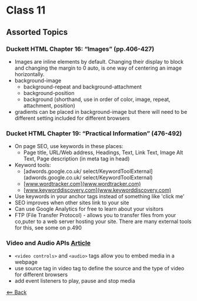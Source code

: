 # Class 11

## Assorted Topics

### Duckett HTML Chapter 16: “Images” (pp.406-427)

- Images are inline elements by default. Changing their display to block and changing the margin to 0 auto, is one way of centering an image horizontally.
- background-image
  - background-repeat and background-attachment
  - background-position
  - background (shorthand, use in order of color, image, repeat, attachment, position)
- gradients can be placed in background-image but there will need to be different setting included for different browsers

### Ducket HTML Chapter 19: “Practical Information” (476-492)

- On page SEO, use keywords in these places:
  - Page title, URL/Web address, Headings, Text, Link Text, Image Alt Text, Page description (in meta tag in head)
- Keyword tools:
  - [adwords.google.co.uk/ select/KeywordToolExternal](adwords.google.co.uk/ select/KeywordToolExternal)
  - [www.wordtracker.com](www.wordtracker.com)
  - [www.keyworddiscovery.com](www.keyworddiscovery.com)
- Use keywords in your anchor tags instead of something like 'click me'
- SEO improves when other sites link to your site
- Can use Google Analytics for free to learn about your visitors
- FTP (File Transfer Protocol) - allows you to transfer files from your co,puter to a web server hosting your site. There are many external tools for this, see some on p.490

### Video and Audio APIs [Article](https://developer.mozilla.org/en-US/docs/Learn/JavaScript/Client-side_web_APIs/Video_and_audio_APIs)

- `<video controls>` and `<audio>` tags allow you to embed media in a webpage
- use source tag in video tag to define the source and the type of video for different browsers
- add event listeners to play,  pause and stop media

[<== Back](../README.md)
